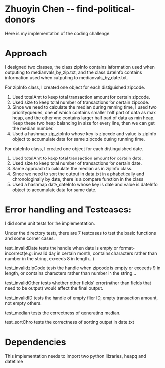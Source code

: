 # Zhuoyin Chen -- find-political-donors
Here is my implementation of the coding challenge.
# Approach
I designed two classes, the class zipInfo contains information used when outputing to medianvals_by_zip.txt, and the class dateInfo contains information used when outputing to medianvals_by_date.txt.

For zipInfo class, I created one object for each distiguished zipcode. 
1. Used totalAmt to keep total transaction amount for certain zipcode.
2. Used size to keep total number of transactions for certain zipcode. 
3. Since we need to calculate the median during running time, I used two priorityqueues, one of which contains smaller half part of data as max heap, and the other one contains larger half part of data as min heap. Keep these two heap balancing in size for every line, then we can get the median number.
4. Used a hashmap zip_zipInfo whose key is zipcode and value is zipInfo object to accumulate data for same zipcode during running time.

For dateInfo class, I created one object for each distinguished date.
1. Used totalAmt to keep total transaction amount for certain date.
2. Used size to keep total number of transactions for certain date.
3. Same approach to calculate the median as in zipInfo class.
4. Since we need to sort the output in data.txt in alphabetically and chronologinally by date, there is a compare function in the class
5. Used a hashmap date_dateInfo whose key is date and value is dateInfo object to accumulate data for same date.

# Error handling and Testcases:
I did some unit tests for the implementation.

Under the directory tests, there are 7 testcases to test the basic functions and some corner cases.

test_invalidDate tests the handle when date is empty or format-incorrect(e.g: invalid day in certain month, contains characters rather than number in the string, exceeds 8 in length...)

test_invalidzipCode tests the handle when zipcode is empty or exceeds 9 in length, or contains characters rather than number in the string...

test_invalidOther tests whether other fields' error(rather than fields that need to be output) would affect the final output.

test_invalidID tests the handle of empty flier ID, empty transaction amount, not empty others.

test_median tests the correctness of generating median.

test_sortChro tests the correctness of sorting output in date.txt

# Dependencies
This implementation needs to import two python libraries, heapq and datetime





